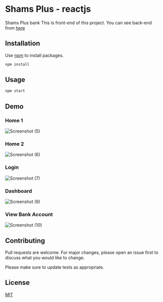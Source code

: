 # Shams Plus - reactjs

Shams Plus bank
This is front-end of this project.
You can see back-end from [here](https://github.com/nimash79/shams_plus-nodejs)

## Installation

Use [npm](https://npmjs.com/) to install packages.

```bash
npm install
```

## Usage

```bash
npm start
```

## Demo

### Home 1
![Screenshot (5)](https://github.com/user-attachments/assets/9ce80618-9142-4160-84db-3ce928a59ec4)

### Home 2
![Screenshot (6)](https://github.com/user-attachments/assets/24d33dc8-0a2d-4152-b66b-13b3f23dca43)

### Login
![Screenshot (7)](https://github.com/user-attachments/assets/e7807b8b-96e9-4b1b-b3b4-2f3d775dae82)

### Dashboard
![Screenshot (9)](https://github.com/user-attachments/assets/969abfa4-0d8a-4dc1-a430-693fc8f0f72b)

### View Bank Account
![Screenshot (10)](https://github.com/user-attachments/assets/88f85252-d4b0-44a1-9506-0b5771596d87)



## Contributing

Pull requests are welcome. For major changes, please open an issue first
to discuss what you would like to change.

Please make sure to update tests as appropriate.

## License

[MIT](https://choosealicense.com/licenses/mit/)
